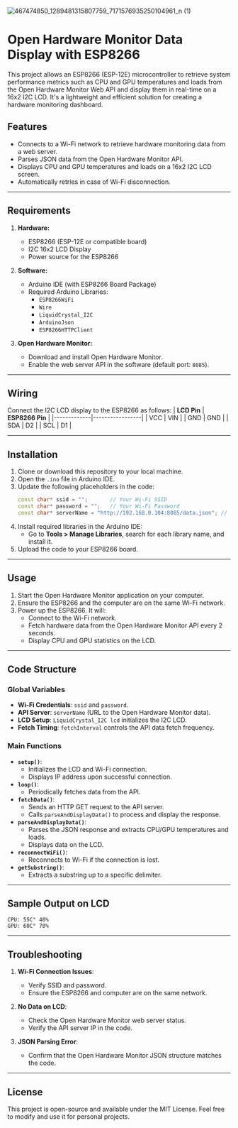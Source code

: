 
![467474850_1289481315807759_7171576935250104961_n (1)](https://github.com/user-attachments/assets/8b401bf4-db41-439b-a5dc-1e9ee1dc0de2)

# Open Hardware Monitor Data Display with ESP8266

This project allows an ESP8266 (ESP-12E) microcontroller to retrieve system performance metrics such as CPU and GPU temperatures and loads from the Open Hardware Monitor Web API and display them in real-time on a 16x2 I2C LCD. It's a lightweight and efficient solution for creating a hardware monitoring dashboard.


## Features
- Connects to a Wi-Fi network to retrieve hardware monitoring data from a web server.
- Parses JSON data from the Open Hardware Monitor API.
- Displays CPU and GPU temperatures and loads on a 16x2 I2C LCD screen.
- Automatically retries in case of Wi-Fi disconnection.

---

## Requirements
1. **Hardware:**
   - ESP8266 (ESP-12E or compatible board)
   - I2C 16x2 LCD Display
   - Power source for the ESP8266

2. **Software:**
   - Arduino IDE (with ESP8266 Board Package)
   - Required Arduino Libraries:
     - `ESP8266WiFi`
     - `Wire`
     - `LiquidCrystal_I2C`
     - `ArduinoJson`
     - `ESP8266HTTPClient`

3. **Open Hardware Monitor:**
   - Download and install Open Hardware Monitor.
   - Enable the web server API in the software (default port: `8085`).

---

## Wiring
Connect the I2C LCD display to the ESP8266 as follows:
| **LCD Pin** | **ESP8266 Pin** |
|-------------|-----------------|
| VCC         | VIN            |
| GND         | GND            |
| SDA         | D2             |
| SCL         | D1             |

---

## Installation
1. Clone or download this repository to your local machine.
2. Open the `.ino` file in Arduino IDE.
3. Update the following placeholders in the code:
   ```cpp
   const char* ssid = "";       // Your Wi-Fi SSID
   const char* password = "";   // Your Wi-Fi Password
   const char* serverName = "http://192.168.0.104:8085/data.json"; // Replace with your Open Hardware Monitor server IP
   ```
4. Install required libraries in the Arduino IDE:
   - Go to **Tools > Manage Libraries**, search for each library name, and install it.
5. Upload the code to your ESP8266 board.

---

## Usage
1. Start the Open Hardware Monitor application on your computer.
2. Ensure the ESP8266 and the computer are on the same Wi-Fi network.
3. Power up the ESP8266. It will:
   - Connect to the Wi-Fi network.
   - Fetch hardware data from the Open Hardware Monitor API every 2 seconds.
   - Display CPU and GPU statistics on the LCD.

---

## Code Structure
### Global Variables
- **Wi-Fi Credentials**: `ssid` and `password`.
- **API Server**: `serverName` (URL to the Open Hardware Monitor data).
- **LCD Setup**: `LiquidCrystal_I2C lcd` initializes the I2C LCD.
- **Fetch Timing**: `fetchInterval` controls the API data fetch frequency.

### Main Functions
- **`setup()`**: 
  - Initializes the LCD and Wi-Fi connection.
  - Displays IP address upon successful connection.
- **`loop()`**: 
  - Periodically fetches data from the API.
- **`fetchData()`**:
  - Sends an HTTP GET request to the API server.
  - Calls `parseAndDisplayData()` to process and display the response.
- **`parseAndDisplayData()`**:
  - Parses the JSON response and extracts CPU/GPU temperatures and loads.
  - Displays data on the LCD.
- **`reconnectWiFi()`**:
  - Reconnects to Wi-Fi if the connection is lost.
- **`getSubstring()`**:
  - Extracts a substring up to a specific delimiter.

---

## Sample Output on LCD
```
CPU: 55C° 40%
GPU: 60C° 70%
```

---

## Troubleshooting
1. **Wi-Fi Connection Issues**:
   - Verify SSID and password.
   - Ensure the ESP8266 and computer are on the same network.

2. **No Data on LCD**:
   - Check the Open Hardware Monitor web server status.
   - Verify the API server IP in the code.

3. **JSON Parsing Error**:
   - Confirm that the Open Hardware Monitor JSON structure matches the code.

---

## License
This project is open-source and available under the MIT License. Feel free to modify and use it for personal projects.
